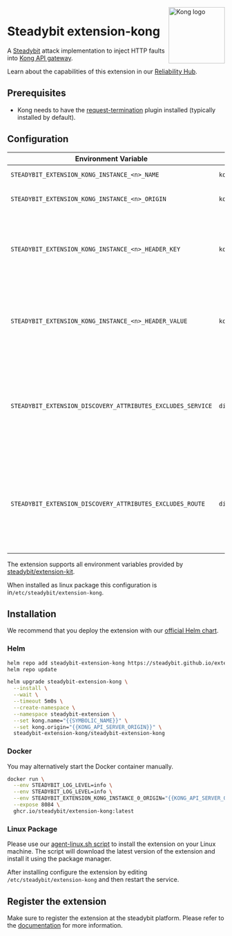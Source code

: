 <img src="./logo.png" height="130" align="right" alt="Kong logo">

# Steadybit extension-kong

A [Steadybit](https://www.steadybit.com/) attack implementation to inject HTTP faults into [Kong API gateway](https://konghq.com/).

Learn about the capabilities of this extension in our [Reliability Hub](https://hub.steadybit.com/extension/com.steadybit.extension_kong).

## Prerequisites

- Kong needs to have the [request-termination](https://docs.konghq.com/hub/kong-inc/request-termination/#example-use-cases) plugin installed (typically
	installed by default).

## Configuration

| Environment Variable                                        | Helm value                              | Meaning                                                                                                                | required |
|-------------------------------------------------------------|-----------------------------------------|------------------------------------------------------------------------------------------------------------------------|----------|
| `STEADYBIT_EXTENSION_KONG_INSTANCE_<n>_NAME`                | `kong.name`                             | Name of the kong instance                                                                                              | yes      |
| `STEADYBIT_EXTENSION_KONG_INSTANCE_<n>_ORIGIN`              | `kong.origin`                           | Url of the kong admin interface                                                                                        | yes      |
| `STEADYBIT_EXTENSION_KONG_INSTANCE_<n>_HEADER_KEY`          | `kong.headerKey`                        | Optional header key to send to the Kong admin API. Typically used for authentication purposes.                         | no       |
| `STEADYBIT_EXTENSION_KONG_INSTANCE_<n>_HEADER_VALUE`        | `kong.headerValue`                      | Optional header value to send to the Kong admin API. Typically used for authentication purposes.                       | no       |
| `STEADYBIT_EXTENSION_DISCOVERY_ATTRIBUTES_EXCLUDES_SERVICE` | `discovery.attributes.excludes.service` | List of Target Attributes which will be excluded during discovery. Checked by key equality and supporting trailing "*" | no       |
| `STEADYBIT_EXTENSION_DISCOVERY_ATTRIBUTES_EXCLUDES_ROUTE`   | `discovery.attributes.excludes.route`   | List of Target Attributes which will be excluded during discovery. Checked by key equality and supporting trailing "*" | no       |

The extension supports all environment variables provided by [steadybit/extension-kit](https://github.com/steadybit/extension-kit#environment-variables).

When installed as linux package this configuration is in`/etc/steadybit/extension-kong`.

## Installation

We recommend that you deploy the extension with our [official Helm chart](https://github.com/steadybit/extension-kong/tree/main/charts/steadybit-extension-kong).

### Helm

```sh
helm repo add steadybit-extension-kong https://steadybit.github.io/extension-kong
helm repo update

helm upgrade steadybit-extension-kong \
  --install \
  --wait \
  --timeout 5m0s \
  --create-namespace \
  --namespace steadybit-extension \
  --set kong.name="{{SYMBOLIC_NAME}}" \
  --set kong.origin="{{KONG_API_SERVER_ORIGIN}}" \
  steadybit-extension-kong/steadybit-extension-kong
```

### Docker

You may alternatively start the Docker container manually.

```sh
docker run \
  --env STEADYBIT_LOG_LEVEL=info \
  --env STEADYBIT_LOG_LEVEL=info \
  --env STEADYBIT_EXTENSION_KONG_INSTANCE_0_ORIGIN="{{KONG_API_SERVER_ORIGIN}}" \
  --expose 8084 \
  ghcr.io/steadybit/extension-kong:latest
```

### Linux Package

Please use our [agent-linux.sh script](https://docs.steadybit.com/install-and-configure/install-agent/install-on-linux-hosts) to install the extension on your Linux machine.
The script will download the latest version of the extension and install it using the package manager.

After installing configure the extension by editing `/etc/steadybit/extension-kong` and then restart the service.

## Register the extension

Make sure to register the extension at the steadybit platform. Please refer to
the [documentation](https://docs.steadybit.com/integrate-with-steadybit/extensions/extension-installation) for more information.
